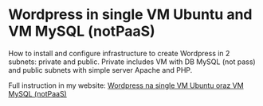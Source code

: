 # Wordpress in single VM Ubuntu and VM MySQL (notPaaS)

How to install and configure infrastructure to create Wordpress in 2 subnets: private and public. Private includes VM with DB MySQL (not pass) and public subnets with simple server Apache and PHP.

Full instruction in my website: [Wordpress na single VM Ubuntu oraz VM MySQL (notPaaS) ](https://sulmowski.eu/pl/Wordpress-na-single-VM-Ubuntu-oraz-VM-MySQL-notPaaS-cz-1)
